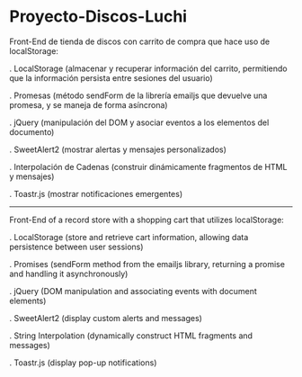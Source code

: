 # Proyecto-Discos-Luchi
Front-End de tienda de discos con carrito de compra que hace uso de localStorage:

. LocalStorage (almacenar y recuperar información del carrito, permitiendo que la información persista entre sesiones del usuario)

. Promesas (método sendForm de la librería emailjs que devuelve una promesa, y se maneja de forma asíncrona)

. jQuery (manipulación del DOM y asociar eventos a los elementos del documento)

. SweetAlert2 (mostrar alertas y mensajes personalizados)

. Interpolación de Cadenas (construir dinámicamente fragmentos de HTML y mensajes)

. Toastr.js (mostrar notificaciones emergentes)

-----

Front-End of a record store with a shopping cart that utilizes localStorage:

. LocalStorage (store and retrieve cart information, allowing data persistence between user sessions)

. Promises (sendForm method from the emailjs library, returning a promise and handling it asynchronously)

. jQuery (DOM manipulation and associating events with document elements)

. SweetAlert2 (display custom alerts and messages)

. String Interpolation (dynamically construct HTML fragments and messages)

. Toastr.js (display pop-up notifications)